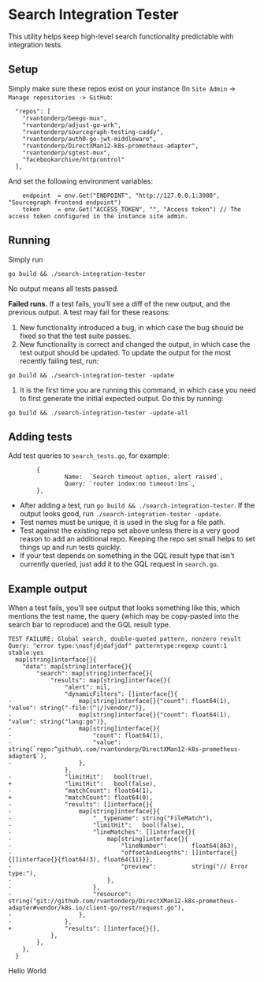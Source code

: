 # Search Integration Tester

This utility helps keep high-level search functionality predictable with integration tests.

## Setup

Simply make sure these repos exist on your instance (In `Site Admin` -> `Manage repositories -> GitHub`:

```
  "repos": [
    "rvantonderp/beego-mux",
    "rvantonderp/adjust-go-wrk",
    "rvantonderp/sourcegraph-testing-caddy",
    "rvantonderp/auth0-go-jwt-middleware",
    "rvantonderp/DirectXMan12-k8s-prometheus-adapter",
    "rvantonderp/sgtest-mux",
    "facebookarchive/httpcontrol"
  ],
```

And set the following environment variables:

```
	endpoint  = env.Get("ENDPOINT", "http://127.0.0.1:3080", "Sourcegraph frontend endpoint")
	token     = env.Get("ACCESS_TOKEN", "", "Access token") // The access token configured in the instance site admin.
```

## Running

Simply run

```
go build && ./search-integration-tester
```

No output means all tests passed.

**Failed runs.** If a test fails, you'll see a diff of the new output, and the previous output. A test may fail for these reasons:

1. New functionality introduced a bug, in which case the bug should be fixed so that the test suite passes.
1. New functionality is correct and changed the output, in which case the test output should be updated. To update the output for the most recently failing test, run:

```
go build && ./search-integration-tester -update
```

1. It is the first time you are running this command, in which case you need to first generate the initial expected output. Do this by running:

```
go build && ./search-integration-tester -update-all
```

## Adding tests

Add test queries to `search_tests.go`, for example:

```
        {
                Name:  `Search timeout option, alert raised`,
                Query: `router index:no timeout:1ns`,
        },
```

- After adding a test, run `go build && ./search-integration-tester`. If the output looks good, run `./search-integration-tester -update`.
- Test names must be unique, it is used in the slug for a file path.
- Test against the existing repo set above unless there is a very good reason to add an additional repo. Keeping the repo set small helps to set things up and run tests quickly.
- If your test depends on something in the GQL result type that isn't currently queried, just add it to the GQL request in `search.go`.

## Example output

When a test fails, you'll see output that looks something like this, which mentions the test name, the query (which may be copy-pasted into the search bar to reproduce) and the GQL result type.

```
TEST FAILURE: Global search, double-quoted pattern, nonzero result
Query: "error type:\nasfjdjdafjdaf" patterntype:regexp count:1 stable:yes
  map[string]interface{}{
  	"data": map[string]interface{}{
  		"search": map[string]interface{}{
  			"results": map[string]interface{}{
  				"alert": nil,
  				"dynamicFilters": []interface{}{
- 					map[string]interface{}{"count": float64(1), "value": string("-file:(^|/)vendor/")},
- 					map[string]interface{}{"count": float64(1), "value": string("lang:go")},
- 					map[string]interface{}{
- 						"count": float64(1),
- 						"value": string(`repo:^github\.com/rvantonderp/DirectXMan12-k8s-prometheus-adapter$`),
- 					},
  				},
- 				"limitHit":   bool(true),
+ 				"limitHit":   bool(false),
- 				"matchCount": float64(1),
+ 				"matchCount": float64(0),
- 				"results": []interface{}{
- 					map[string]interface{}{
- 						"__typename": string("FileMatch"),
- 						"limitHit":   bool(false),
- 						"lineMatches": []interface{}{
- 							map[string]interface{}{
- 								"lineNumber":       float64(863),
- 								"offsetAndLengths": []interface{}{[]interface{}{float64(3), float64(11)}},
- 								"preview":          string("// Error type:"),
- 							},
- 						},
- 						"resource": string("git://github.com/rvantonderp/DirectXMan12-k8s-prometheus-adapter#vendor/k8s.io/client-go/rest/request.go"),
- 					},
- 				},
+ 				"results": []interface{}{},
  			},
  		},
  	},
  }
```
Hello World
